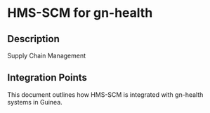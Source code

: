 # HMS-SCM for gn-health

## Description

Supply Chain Management

## Integration Points

This document outlines how HMS-SCM is integrated with gn-health systems in Guinea.
